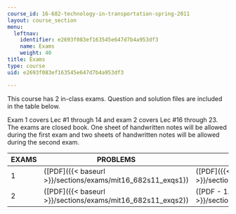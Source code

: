 ```yaml
---
course_id: 16-682-technology-in-transportation-spring-2011
layout: course_section
menu:
  leftnav:
    identifier: e2693f083ef163545e647d7b4a953df3
    name: Exams
    weight: 40
title: Exams
type: course
uid: e2693f083ef163545e647d7b4a953df3

---
```


This course has 2 in-class exams. Question and solution files are included in the table below.

Exam 1 covers Lec #1 through 14 and exam 2 covers Lec #16 through 23. The exams are closed book. One sheet of handwritten notes will be allowed during the first exam and two sheets of handwritten notes will be allowed during the second exam.

| EXAMS | PROBLEMS | SOLUTIONS |
| --- | --- | --- |
| 1 | ([PDF]({{< baseurl >}}/sections/exams/mit16_682s11_exqs1)) | ([PDF]({{< baseurl >}}/sections/exams/mit16_682s11_exsl1)) |
| 2 | ([PDF]({{< baseurl >}}/sections/exams/mit16_682s11_exqs2)) | ([PDF - 1.3MB]({{< baseurl >}}/sections/exams/mit16_682s11_exsl2))